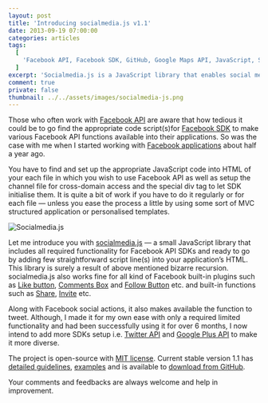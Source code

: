 ```yaml
---
layout: post
title: 'Introducing socialmedia.js v1.1'
date: 2013-09-19 07:00:00
categories: articles
tags:
  [
    'Facebook API, Facebook SDK, GitHub, Google Maps API, JavaScript, Socialmedia.js, Twitter API'
  ]
excerpt: 'Socialmedia.js is a JavaScript library that enables social media functions and plugins in web apps and websites. It reduces the pain of collecting code snippets and their setup.'
comment: true
private: false
thumbnail: ../../assets/images/socialmedia-js.png
---
```


Those who often work with [Facebook API](https://developers.facebook.com/) are aware that how tedious it could be to go find the appropriate code script(s)for [Facebook SDK](https://developers.facebook.com/docs/sdks/) to make various Facebook API functions available into their applications. So was the case with me when I started working with [Facebook applications](http://jabran.me/understanding-user-journey-in-facebook-applications/) about half a year ago.

You have to find and set up the appropriate JavaScript code into HTML of your each file in which you wish to use Facebook API as well as setup the channel file for cross-domain access and the special div tag to let SDK initialise them. It is quite a bit of work if you have to do it regularly or for each file — unless you ease the process a little by using some sort of MVC structured application or personalised templates.

<img src="../../assets/images/socialmedia.js.jpg" alt="Socialmedia.js" />

Let me introduce you with [socialmedia.js](https://github.com/jabranr/socialmedia.js#readme) — a small JavaScript library that includes all required functionality for Facebook API SDKs and ready to go by adding few straightforward script line(s) into your application’s HTML. This library is surely a result of above mentioned bizarre recursion. socialmedia.js also works fine for all kind of Facebook built-in plugins such as [Like button](http://jabran.me/introducing-socialmedia-js-v1-1/https//developers.facebook.com/docs/reference/plugins/like/), [Comments Box](https://developers.facebook.com/docs/reference/plugins/comments/) and [Follow Button](https://developers.facebook.com/docs/reference/plugins/follow/) etc. and built-in functions such as [Share](https://developers.facebook.com/docs/plugins/share/), [Invite](https://developers.facebook.com/docs/reference/dialogs/requests/) etc.

Along with Facebook social actions, it also makes available the function to tweet. Although, I made it for my own ease with only a required limited functionality and had been successfully using it for over 6 months, I now intend to add more SDKs setup i.e. [Twitter API](https://dev.twitter.com/) and [Google Plus API](https://developers.google.com/+/api/) to make it more diverse.

The project is open-source with [MIT license](http://opensource.org/licenses/MIT). Current stable version 1.1 has [detailed guidelines](https://github.com/jabranr/socialmedia.js#readme), [examples](http://jabran.me/sandbox/socialmediadotjs/) and is available to [download from GitHub](https://github.com/jabranr/socialmedia.js/archive/1.1.zip).

Your comments and feedbacks are always welcome and help in improvement.

